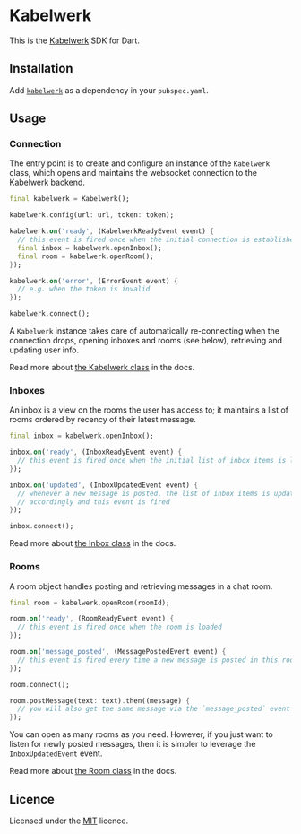 # Kabelwerk

This is the [Kabelwerk](https://kabelwerk.io) SDK for Dart.


## Installation

Add [`kabelwerk`](https://pub.dev/packages/kabelwerk) as a dependency in your `pubspec.yaml`.


## Usage

### Connection

The entry point is to create and configure an instance of the `Kabelwerk` class, which opens and maintains the websocket connection to the Kabelwerk backend.

```dart
final kabelwerk = Kabelwerk();

kabelwerk.config(url: url, token: token);

kabelwerk.on('ready', (KabelwerkReadyEvent event) {
  // this event is fired once when the initial connection is established
  final inbox = kabelwerk.openInbox();
  final room = kabelwerk.openRoom();
});

kabelwerk.on('error', (ErrorEvent event) {
  // e.g. when the token is invalid
});

kabelwerk.connect();
```

A `Kabelwerk` instance takes care of automatically re-connecting when the connection drops, opening inboxes and rooms (see below), retrieving and updating user info.

Read more about [the Kabelwerk class](https://pub.dev/documentation/kabelwerk/latest/kabelwerk/Kabelwerk-class.html) in the docs.


### Inboxes

An inbox is a view on the rooms the user has access to; it maintains a list of rooms ordered by recency of their latest message.

```dart
final inbox = kabelwerk.openInbox();

inbox.on('ready', (InboxReadyEvent event) {
  // this event is fired once when the initial list of inbox items is loaded
});

inbox.on('updated', (InboxUpdatedEvent event) {
  // whenever a new message is posted, the list of inbox items is updated
  // accordingly and this event is fired
});

inbox.connect();
```

Read more about [the Inbox class](https://pub.dev/documentation/kabelwerk/latest/kabelwerk/Inbox-class.html) in the docs.


### Rooms

A room object handles posting and retrieving messages in a chat room.

```dart
final room = kabelwerk.openRoom(roomId);

room.on('ready', (RoomReadyEvent event) {
  // this event is fired once when the room is loaded
});

room.on('message_posted', (MessagePostedEvent event) {
  // this event is fired every time a new message is posted in this room
});

room.connect();

room.postMessage(text: text).then((message) {
  // you will also get the same message via the `message_posted` event
});
```

You can open as many rooms as you need. However, if you just want to listen for newly posted messages, then it is simpler to leverage the `InboxUpdatedEvent` event.

Read more about [the Room class](https://pub.dev/documentation/kabelwerk/latest/kabelwerk/Room-class.html) in the docs.


## Licence

Licensed under the [MIT](./LICENSE) licence.
